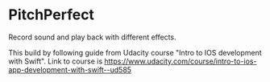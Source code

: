 # PitchPerfect
Record sound and play back with different effects.

This build by following guide from Udacity course "Intro to IOS development with Swift". Link to course is https://www.udacity.com/course/intro-to-ios-app-development-with-swift--ud585
